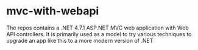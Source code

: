 # mvc-with-webapi
The repos contains a .NET 4.7.1 ASP.NET MVC web application with Web API controllers.  It is primarily used as a model to try various techniques to upgrade an app like this to a more modern version of .NET
